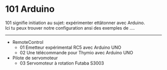 # 101 Arduino
101 signifie initiation au sujet: expérimenter ettâtonner avec Arduino. <br>
Ici tu peux trouver notre configuration ansi des exemples de .... <br>

***
* RemoteControl
  * 01 Emetteur expérimental RC5 avec Arduino UNO
  * 02 Une télécommande pour Thymio avec Arduino UNO
* Pilote de servomoteur  
  * 03 Servomoteur à rotation Futaba S3003

